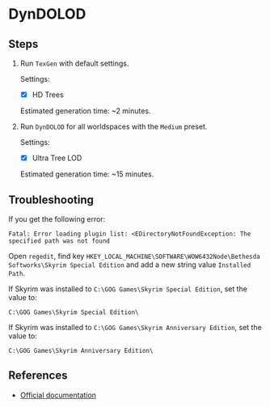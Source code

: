 # DynDOLOD

## Steps

1. Run `TexGen` with default settings.

    Settings:

    - [x] HD Trees

    Estimated generation time: ~2 minutes.

1. Run `DynDOLOD` for all worldspaces with the `Medium` preset.

    Settings:

    - [x] Ultra Tree LOD

    Estimated generation time: ~15 minutes.

## Troubleshooting

If you get the following error:

```plaintext
Fatal: Error loading plugin list: <EDirectoryNotFoundException: The specified path was not found
```

Open `regedit`, find key `HKEY_LOCAL_MACHINE\SOFTWARE\WOW6432Node\Bethesda Softworks\Skyrim Special Edition` and add a new string value `Installed Path`.

If Skyrim was installed to `C:\GOG Games\Skyrim Special Edition`, set the value to:

```plaintext
C:\GOG Games\Skyrim Special Edition\
```

If Skyrim was installed to `C:\GOG Games\Skyrim Anniversary Edition`, set the value to:

```plaintext
C:\GOG Games\Skyrim Anniversary Edition\
```

## References

- [Official documentation](https://dyndolod.info/)
